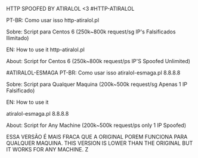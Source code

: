 HTTP SPOOFED BY ATIRALOL <3
#HTTP-ATIRALOL

PT-BR: Como usar isso
http-atiralol.pl <site> <threads> <sockets> <start ip> <end ip> <port>

Sobre: Script para Centos 6 (250k~800k request/sg IP's Falsificados Ilimitado)

EN: How to use it
http-atiralol.pl <site> <threads> <sockets> <start ip> <end ip> <port>

About:
Script for Centos 6 (250k~800k request/ps IP'S Spoofed Unlimited)

#ATIRALOL-ESMAGA
PT-BR: Como usar isso
atiralol-esmaga.pl <site> <threads> <sockets> 8.8.8.8

Sobre: Script para Qualquer Maquina (200k~500k request/sg Apenas 1 IP Falsificado)

EN: How to use it

atiralol-esmaga.pl <site> <threads> <sockets> 8.8.8.8

About:
Script for Any Machine (200k~500k request/ps only 1 IP Spoofed)

ESSA VERSÃO É MAIS FRACA QUE A ORIGINAL POREM FUNCIONA PARA QUALQUER MAQUINA.
THIS VERSION IS LOWER THAN THE ORIGINAL BUT IT WORKS FOR ANY MACHINE.
Z

